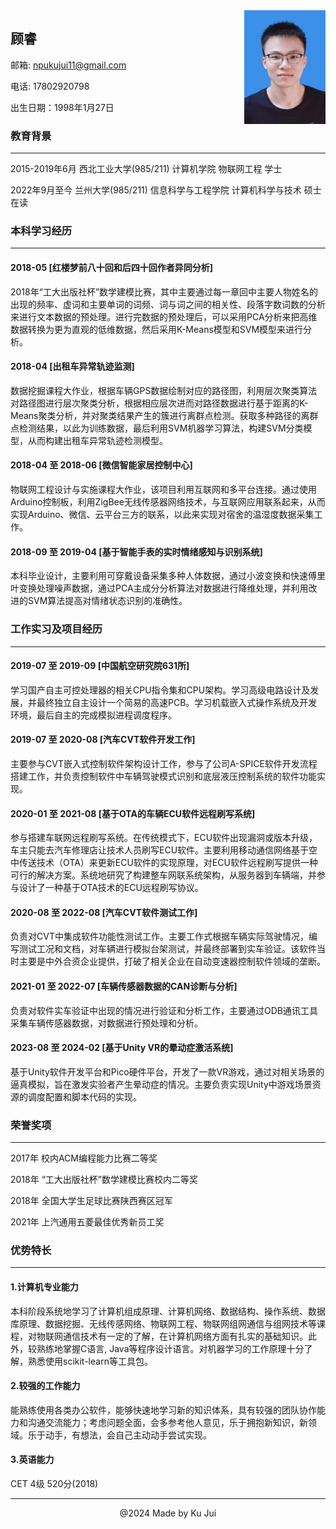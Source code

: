 <div style="float:right">
    <img src="picture/kujui.jpg" width="130">
</div>

## **顾睿**

邮箱: npukujui11@gmail.com

电话: 17802920798

出生日期：1998年1月27日

### **教育背景**

---

2015-2019年6月 西北工业大学(985/211) 计算机学院 物联网工程 学士

2022年9月至今 兰州大学(985/211) 信息科学与工程学院 计算机科学与技术 硕士在读

### **本科学习经历**

---

#### 2018-05 [红楼梦前八十回和后四十回作者异同分析]
2018年“工大出版社杯”数学建模比赛，其中主要通过每一章回中主要人物姓名的出现的频率、虚词和主要单词的词频、词与词之间的相关性、段落字数词数的分析来进行文本数据的预处理。进行完数据的预处理后，可以采用PCA分析来把高维数据转换为更为直观的低维数据，然后采用K-Means模型和SVM模型来进行分析。

#### 2018-04 [出租车异常轨迹监测]
数据挖掘课程大作业，根据车辆GPS数据绘制对应的路径图，利用层次聚类算法对路径图进行层次聚类分析，根据相应层次进而对路径数据进行基于距离的K-Means聚类分析，并对聚类结果产生的簇进行离群点检测。获取多种路径的离群点检测结果，以此为训练数据，最后利用SVM机器学习算法，构建SVM分类模型，从而构建出租车异常轨迹检测模型。

#### 2018-04 至 2018-06 [微信智能家居控制中心]
物联网工程设计与实施课程大作业，该项目利用互联网和多平台连接。通过使用Arduino控制板，利用ZigBee无线传感器网络技术，与互联网应用联系起来，从而实现Arduino、微信、云平台三方的联系，以此来实现对宿舍的温湿度数据采集工作。

#### 2018-09 至 2019-04 [基于智能手表的实时情绪感知与识别系统]
本科毕业设计，主要利用可穿戴设备采集多种人体数据，通过小波变换和快速傅里叶变换处理噪声数据，通过PCA主成分分析算法对数据进行降维处理，并利用改进的SVM算法提高对情绪状态识别的准确性。

### **工作实习及项目经历**

---

#### 2019-07 至 2019-09 [中国航空研究院631所]
学习国产自主可控处理器的相关CPU指令集和CPU架构。学习高级电路设计及发展，并最终独立自主设计一个简易的高速PCB。学习机载嵌入式操作系统及开发环境，最后自主的完成模拟进程调度程序。

#### 2019-07 至 2020-08 [汽车CVT软件开发工作]
主要参与CVT嵌入式控制软件架构设计工作，参与了公司A-SPICE软件开发流程搭建工作，并负责控制软件中车辆驾驶模式识别和底层液压控制系统的软件功能实现。

#### 2020-01 至 2021-08 [基于OTA的车辆ECU软件远程刷写系统]
参与搭建车联网远程刷写系统。在传统模式下，ECU软件出现漏洞或版本升级，车主只能去汽车修理店让技术人员刷写ECU软件。主要利用移动通信网络基于空中传送技术（OTA）来更新ECU软件的实现原理，对ECU软件远程刷写提供一种可行的解决方案。系统地研究了构建整车网联系统架构，从服务器到车辆端，并参与设计了一种基于OTA技术的ECU远程刷写协议。

#### 2020-08 至 2022-08 [汽车CVT软件测试工作]
负责对CVT中集成软件功能性测试工作。主要工作式根据车辆实际驾驶情况，编写测试工况和文档，对车辆进行模拟台架测试，并最终部署到实车验证。该软件当时主要是中外合资企业提供，打破了相关企业在自动变速器控制软件领域的垄断。

#### 2021-01 至 2022-07 [车辆传感器数据的CAN诊断与分析]
负责对软件实车验证中出现的情况进行验证和分析工作，主要通过ODB通讯工具采集车辆传感器数据，对数据进行预处理和分析。

#### 2023-08 至 2024-02 [基于Unity VR的晕动症激活系统]
基于Unity软件开发平台和Pico硬件平台，开发了一款VR游戏，通过对相关场景的逼真模拟，旨在激发实验者产生晕动症的情况。主要负责实现Unity中游戏场景资源的调度配置和脚本代码的实现。

### **荣誉奖项**

---

2017年  校内ACM编程能力比赛二等奖

2018年  “工大出版社杯”数学建模比赛校内二等奖
 
2018年  全国大学生足球比赛陕西赛区冠军

2021年  上汽通用五菱最佳优秀新员工奖

### **优势特长**

---

#### 1.计算机专业能力 
本科阶段系统地学习了计算机组成原理、计算机网络、数据结构、操作系统、数据库原理、数据挖掘、无线传感网络、物联网工程、物联网组网通信与组网技术等课程，对物联网通信技术有一定的了解，在计算机网络方面有扎实的基础知识。此外，较熟练地掌握C语言, Java等程序设计语言。对机器学习的工作原理十分了解，熟悉使用scikit-learn等工具包。

#### 2.较强的工作能力
能熟练使用各类办公软件，能够快速地学习新的知识体系，具有较强的团队协作能力和沟通交流能力；考虑问题全面，会多参考他人意见，乐于拥抱新知识，新领域。乐于动手，有想法，会自己主动动手尝试实现。

#### 3.英语能力

CET 4级 520分(2018)

***

<center>@2024 Made by Ku Jui</center>